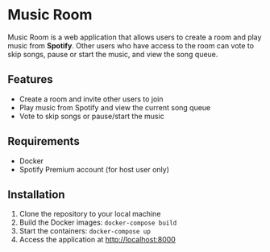 # Music Room
Music Room is a web application that allows users to create a room and play music from **Spotify**. Other users who have access to the room can vote to skip songs, pause or start the music, and view the song queue.

## Features
* Create a room and invite other users to join
* Play music from Spotify and view the current song queue
* Vote to skip songs or pause/start the music
## Requirements
* Docker
* Spotify Premium account (for host user only)

## Installation
1. Clone the repository to your local machine
2. Build the Docker images:
```docker-compose build```
3. Start the containers:
```docker-compose up```
4. Access the application at [http://localhost:8000](http://localhost:8000)
